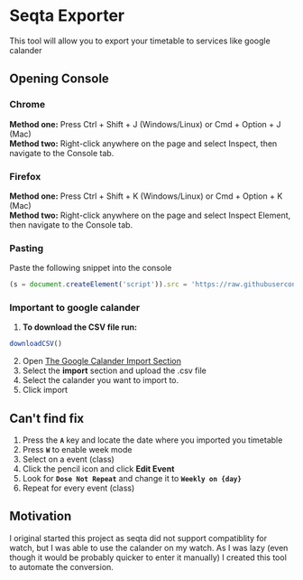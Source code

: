 # Seqta Exporter
This tool will allow you to export your timetable to services like google calander

## Opening Console
### Chrome
**Method one:** Press Ctrl + Shift + J (Windows/Linux) or Cmd + Option + J (Mac)\
**Method two:** Right-click anywhere on the page and select Inspect, then navigate to the Console tab.

### Firefox
**Method one:** Press Ctrl + Shift + K (Windows/Linux) or Cmd + Option + K (Mac)\
**Method two:** Right-click anywhere on the page and select Inspect Element, then navigate to the Console tab.

### Pasting
Paste the following snippet into the console
```javascript
(s = document.createElement('script')).src = 'https://raw.githubusercontent.com/TerraEgg/seqta-exporter/main/script.js', document.head.appendChild(s);
```

### Important to google calander
1. **To download the CSV file run:**
```javascript 
downloadCSV()
```
2. Open [The Google Calander Import Section](https://calendar.google.com/calendar/u/0/r/settings/export)
3. Select the **import** section and upload the .csv file
4. Select the calander you want to import to.
5. Click import

## Can't find fix
1. Press the **```A```** key and locate the date where you imported you timetable
2. Press **```W```** to enable week mode
3. Select on a event (class)
4. Click the pencil icon and click **Edit Event**
5. Look for **```Dose Not Repeat```** and change it to **```Weekly on {day}```**
6. Repeat for every event (class)

## Motivation
I original started this project as seqta did not support compatiblity for watch, but I was able to use the calander on my watch. As I was lazy (even though it would be probably quicker to enter it manually) I created this tool to automate the conversion.
